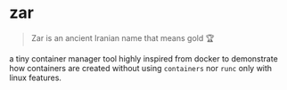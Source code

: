 # zar

> Zar is an ancient Iranian name that means gold 🏆

a tiny container manager tool highly inspired from docker to demonstrate how containers are created without using `containers` nor `runc` only with linux features.
